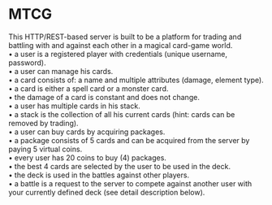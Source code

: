 # MTCG
This HTTP/REST-based server is built to be a platform for trading and battling with and against each other in a magical card-game world.   
• a user is a registered player with credentials (unique username, password).   
• a user can manage his cards.   
• a card consists of: a name and multiple attributes (damage, element type).   
• a card is either a spell card or a monster card.   
• the damage of a card is constant and does not change.   
• a user has multiple cards in his stack.   
• a stack is the collection of all his current cards (hint: cards can be removed by trading).   
• a user can buy cards by acquiring packages.   
• a package consists of 5 cards and can be acquired from the server by paying 5 virtual coins.    
• every user has 20 coins to buy (4) packages.    
• the best 4 cards are selected by the user to be used in the deck.    
• the deck is used in the battles against other players.     
• a battle is a request to the server to compete against another user with your currently defined deck (see detail description below).    
